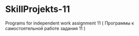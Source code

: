# SkillProjekts-11
Programs for independent work assignment 11 ( Программы к самостоятельной работе задания 11 )
